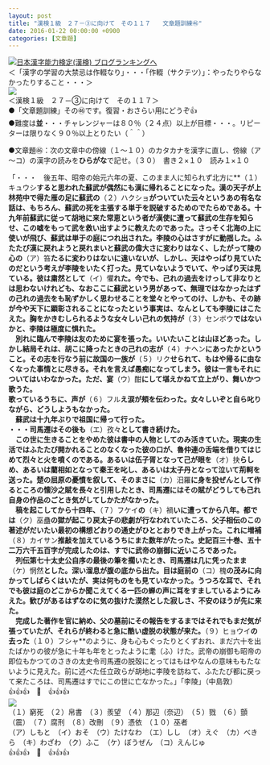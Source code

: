 ```yaml
---
layout: post
title: "漢検１級　２７－③に向けて　その１１７　　文章題訓練㊻"
date: 2016-01-22 00:00:00 +0900
categories: [文章題]
---
```


[![](/syuusyuu9701/assets/images/漢検１級-２７－③に向けて-その１１７-文章題訓練㊻-br_c_3028_1.gif)](http://blog.with2.net/link.php?1659096:3028 "日本漢字能力検定(漢検) ブログランキングへ")[日本漢字能力検定(漢検) ブログランキングへ](http://blog.with2.net/link.php?1659096:3028)  
＜「漢字の学習の大禁忌は作輟なり」・・・「作輟（サクテツ）」：やったりやらなかったりすること・・・＞  
![](/syuusyuu9701/assets/images/漢検１級-２７－③に向けて-その１１７-文章題訓練㊻-7a547bda77b6e4eef17f7c5de81c5876.png)  
＜漢検１級　２７－③に向けて　その１１７＞  
●「文章題訓練」その㊻です。復習・おさらい用にどうぞ👍  
●難度は**並**・・・チャレンジャーは８０％（２４点）以上が目標・・・。リピーターは限りなく９０％以上とりたい（＾＾）  
  
●文章題㊻：次の文章中の傍線（１～１０）のカタカナを漢字に直し、傍線（ア～コ）の漢字の読みを**ひらがな**で記せ。（３０）　書き２×１０　読み１×１０  
  
「・・・　後五年、昭帝の始元六年の夏、このまま人に知られず北方に**（１）キュウシ**すると思われた蘇武が偶然にも漢に帰れることになった。漢の天子が上林苑中で得た雁の足に蘇武の**（２）ハクショ**がついていた云々というあの有名な話は、もちろん、蘇武の死を主張する単于を説破するためのでたらめである。十九年前蘇武に従って胡地に来た常恵という者が漢使に遭って蘇武の生存を知らせ、この嘘をもって武を救い出すように教えたのであった。さっそく北海の上に使いが飛び、蘇武は単于の庭につれ出された。李陵の心はさすがに動揺した。ふたたび漢に戻れようと戻れまいと蘇武の偉大さに変わりはなく、したがって陵の心の**（ア）笞**たるに変わりはないに違いないが、しかし、天はやっぱり見ていたのだという考えが李陵をいたく打った。見ていないようでいて、やっぱり天は見ている。彼は粛然として**（イ）懼**れた。今でも、己れの過去をけっして非なりとは思わないけれども、なおここに蘇武という男があって、無理ではなかったはずの己れの過去をも恥ずかしく思わせることを堂々とやってのけ、しかも、その跡が今や天下に顕彰されることになったという事実は、なんとしても李陵にはこたえた。胸をかきむしられるような女々しい己れの気持が**（３）センボウ**ではないかと、李陵は極度に惧れた。  
　別れに臨んで李陵は友のために宴を張った。いいたいことは山ほどあった。しかし結局それは、胡こに降ったときの己れの志が**（４）ナヘン**にあったかということ。その志を行なう前に故国の一族が**（５）リク**せられて、もはや帰るに由なくなった事情とに尽きる。それを言えば愚痴になってしまう。彼は一言もそれについてはいわなかった。ただ、宴**（ウ）酣**にして堪えかねて立上がり、舞いかつ歌うた。  
歌っているうちに、声が**（６）フル**え涙が頬を伝わった。女々しいぞと自ら叱りながら、どうしようもなかった。  
　蘇武は十九年ぶりで祖国に帰って行った。  
・・・司馬遷はその後も**（エ）孜々**として書き続けた。  
　この世に生きることをやめた彼は書中の人物としてのみ活きていた。現実の生活ではふたたび開かれることのなくなった彼の口が、魯仲連の舌端を借りてはじめて烈々と火を噴くのである。あるいは伍子胥となって己が眼を**（オ）抉**らしめ、あるいは藺相如となって秦王を叱し、あるいは太子丹となって泣いて荊軻を送った。楚の屈原の憂憤を叙して、そのまさに**（カ）汨羅**に身を投ぜんとして作るところの懐沙之賦を長々と引用したとき、司馬遷にはその賦がどうしても己れ自身の作品のごとき気がしてしかたがなかった。  
　稿を起こしてから十四年、**（７）フケイ**の**（キ）禍**いに遭ってから八年。都では**（ク）巫蠱**の獄が起こり戻太子の悲劇が行なわれていたころ、父子相伝のこの著述がだいたい最初の構想どおりの通史がひととおりでき上がった。これに増補**（８）カイサン**推敲を加えているうちにまた数年がたった。史記百三十巻、五十二万六千五百字が完成したのは、すでに武帝の崩御に近いころであった。  
　列伝第七十太史公自序の最後の筆を擱いたとき、司馬遷は几に凭ったまま**（ケ）惘然**とした。深い溜息が腹の底から出た。目は庭前の**（コ）槐**の茂みに向かってしばらくはいたが、実は何ものをも見ていなかった。うつろな耳で、それでも彼は庭のどこからか聞こえてくる一匹の蝉の声に耳をすましているようにみえた。歓びがあるはずなのに気の抜けた漠然とした寂しさ、不安のほうが先に来た。  
　完成した著作を官に納め、父の墓前にその報告をするまではそれでもまだ気が張っていたが、それらが終わると急に酷い虚脱の状態が来た。**（９）ヒョウイ**の去った**（１０）フシャ**のように、身も心もぐったりとくずおれ、まだ六十を出たばかりの彼が急に十年も年をとったように耄（ふ）けた。武帝の崩御も昭帝の即位もかつてのさきの太史令司馬遷の脱殻にとってはもはやなんの意味ももたないように見えた。前に述べた任立政らが胡地に李陵を訪ねて、ふたたび都に戻って来たころは、司馬遷はすでにこの世に亡なかった。」「李陵」（中島敦）  
👍👍👍　🙊　👍👍👍  
![](/syuusyuu9701/assets/images/漢検１級-２７－③に向けて-その１１７-文章題訓練㊻-1b96f2c22a014330e4e2fed0c06ef395.png)  
（１）窮死　（２）帛書　（３）羨望　（４）那辺（奈辺）　（５）戮　（６）顫（震）　（７）腐刑　（８）改刪　（９）憑依　（１０）巫者  
（ア）しもと　（イ）おそ　（ウ）たけなわ　（エ）しし　（オ）えぐ　（カ）べきら　（キ）わざわ　（ク）ふこ　（ケ）ぼうぜん　（コ）えんじゅ  
👍👍👍　🙊　👍👍👍  
  
